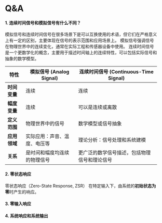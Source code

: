 # Q&A
#### 1. 连续时间信号和模拟信号有什么不同？

模拟信号和连续时间信号在很多场景下是可以互换使用的术语，但它们在严格意义上有一定的区别，主要体现在信号的表示范围和应用场景上。
模拟信号强调信号在物理世界中的连续变化，通常在实际工程和传感器设备中使用。
连续时间信号是一个更数学化的概念，主要用于描述时间轴上的连续特性，可以包括实际信号和抽象的数学模型。

| **特性**   | **模拟信号 (Analog Signal)** | **连续时间信号 (Continuous-Time Signal)** |
| -------- | ------------------------ | ----------------------------------- |
| **时间变量** | 连续                       | 连续                                  |
| **幅度变量** | 连续                       | 可以是连续或离散                            |
| **定义范围** | 物理世界中的信号                 | 数学模型或信号抽象                           |
| **应用领域** | 实际应用：声音、温度、电压等           | 理论分析：信号处理和系统建模                      |
| **关系**   | 是时间和幅度均连续的物理信号           | 更广泛的数学信号描述，包括物理信号和理论信号              |

#### 2. 零状态响应
零状态响应（Zero-State Response, ZSR） 在特定输入下，由系统的**初始状态为零**时产生的响应。

#### 3. 零输入响应

#### 4. 系统响应和系统输出
